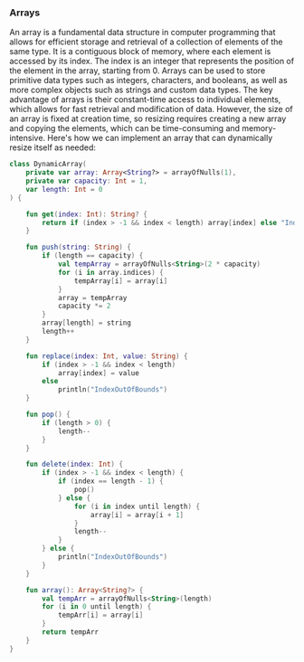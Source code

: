 ### Arrays

An array is a fundamental data structure in computer programming that allows for efficient storage and retrieval of a
collection of elements of the same type. It is a contiguous block of memory, where each element is accessed by its
index. The index is an integer that represents the position of the element in the array, starting from 0. Arrays can be
used to store primitive data types such as integers, characters, and booleans, as well as more complex objects such as
strings and custom data types. The key advantage of arrays is their constant-time access to individual elements, which
allows for fast retrieval and modification of data. However, the size of an array is fixed at creation time, so resizing
requires creating a new array and copying the elements, which can be time-consuming and memory-intensive. Here's how we
can implement an array that can dynamically resize itself as needed:

```kotlin
class DynamicArray(
    private var array: Array<String?> = arrayOfNulls(1),
    private var capacity: Int = 1,
    var length: Int = 0
) {

    fun get(index: Int): String? {
        return if (index > -1 && index < length) array[index] else "IndexOutOfBounds"
    }

    fun push(string: String) {
        if (length == capacity) {
            val tempArray = arrayOfNulls<String>(2 * capacity)
            for (i in array.indices) {
                tempArray[i] = array[i]
            }
            array = tempArray
            capacity *= 2
        }
        array[length] = string
        length++
    }

    fun replace(index: Int, value: String) {
        if (index > -1 && index < length)
            array[index] = value
        else
            println("IndexOutOfBounds")
    }

    fun pop() {
        if (length > 0) {
            length--
        }
    }

    fun delete(index: Int) {
        if (index > -1 && index < length) {
            if (index == length - 1) {
                pop()
            } else {
                for (i in index until length) {
                    array[i] = array[i + 1]
                }
                length--
            }
        } else {
            println("IndexOutOfBounds")
        }
    }

    fun array(): Array<String?> {
        val tempArr = arrayOfNulls<String>(length)
        for (i in 0 until length) {
            tempArr[i] = array[i]
        }
        return tempArr
    }
}
```